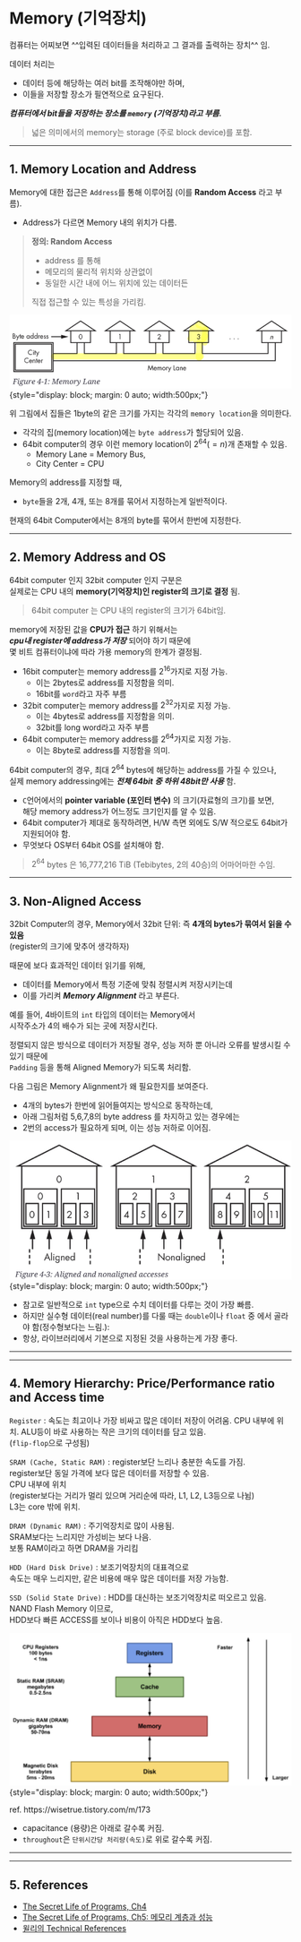 # Memory (기억장치)

컴퓨터는 어찌보면 ^^입력된 데이터들을 처리하고 그 결과를 출력하는 장치^^ 임. 

데이터 처리는 

* 데이터 등에 해당하는 여러 bit를 조작해야만 하며,
* 이들을 저장할 장소가 필연적으로 요구된다. 

***컴퓨터에서 bit들을 저장하는 장소를 `memory` (기억장치)라고 부름.***

> 넓은 의미에서의 memory는 storage (주로 block device)를 포함.

---

## 1. Memory Location and Address

Memory에 대한 접근은 `Address`를 통해 이루어짐 (이를 **Random Access** 라고 부름).

- Address가 다르면 Memory 내의 위치가 다름.

> **정의: Random Access**  
> 
> * address 를 통해 
> * 메모리의 물리적 위치와 상관없이 
> * 동일한 시간 내에 어느 위치에 있는 데이터든 
>
> 직접 접근할 수 있는 특성을 가리킴.​​​​​​​​​​​​​​​​

![](./img/memory_lane.jpeg){style="display: block; margin: 0 auto; width:500px;"}

위 그림에서 집들은 1byte의 같은 크기를 가지는 각각의 `memory location`을 의미한다.

- 각각의 집(memory location)에는 `byte address`가 할당되어 있음.
- 64bit computer의 경우 이런 memory location이 $2^{64}(=n)$개 존재할 수 있음.
    - Memory Lane = Memory Bus,
    - City Center = CPU

Memory의 address를 지정할 때, 

* `byte`들을 2개, 4개, 또는 8개를 묶어서 지정하는게 일반적이다. 

현재의 64bit Computer에서는 8개의 byte를 묶어서 한번에 지정한다.

---

## 2. Memory Address and OS

64bit computer 인지 32bit computer 인지 구분은  
실제로는 CPU 내의 **memory(기억장치)인 register의 크기로 결정** 됨. 

> 64bit computer 는 CPU 내의 register의 크기가 64bit임.
> 

memory에 저장된 값을 **CPU가 접근** 하기 위해서는  
***cpu내 register에 address가 저장*** 되어야 하기 때문에  
몇 비트 컴퓨터이냐에 따라 가용 memory의 한계가 결정됨.

- 16bit computer는 memory address를 $2^{16}$가지로 지정 가능.
    - 이는 2bytes로 address를 지정함을 의미.
    - 16bit를 `word`라고 자주 부름
- 32bit computer는 memory address를 $2^{32}$가지로 지정 가능.
    - 이는 4bytes로 address를 지정함을 의미.
    - 32bit를 long word라고 자주 부름
- 64bit computer는 memory address를 $2^{64}$가지로 지정 가능.
    - 이는 8byte로 address를 지정함을 의미.

64bit computer의 경우, 최대 $2^{64}$ bytes에 해당하는 address를 가질 수 있으나,  
실제 memory addressing에는 ***전체 64bit 중 하위 48bit만 사용*** 함.

- `C`언어에서의 **pointer variable (포인터 변수)** 의 크기(자료형의 크기)를 보면,  
  해당 memory address가 어느정도 크기인지를 알 수 있음.
- 64bit computer가 제대로 동작하려면, H/W 측면 외에도 S/W 적으로도 64bit가 지원되어야 함.
- 무엇보다 OS부터 64bit OS를 설치해야 함.

> $2^{64}$ bytes 은 16,777,216 TiB (Tebibytes, 2의 40승)의 어마어마한 수임.

---

## 3. Non-Aligned Access

32bit Computer의 경우, Memory에서 32bit 단위: 즉 **4개의 bytes가 묶여서 읽을 수 있음**  
(register의 크기에 맞추어 생각하자)

때문에 보다 효과적인 데이터 읽기를 위해, 

* 데이터를 Memory에서 특정 기준에 맞춰 정렬시켜 저장시키는데
* 이를 가리켜 ***Memory Alignment*** 라고 부른다.  

예를 들어, 
 4바이트의 `int` 타입의 데이터는 Memory에서  
 시작주소가 4의 배수가 되는 곳에 저장시킨다. 

정렬되지 않은 방식으로 데이터가 저장될 경우, 
 성능 저하 뿐 아니라 오류를 발생시킬 수 있기 때문에  
 `Padding` 등을 통해 Aligned Memory가 되도록 처리함.

다음 그림은 Memory Alignment가 왜 필요한지를 보여준다.

* 4개의 bytes가 한번에 읽어들여지는 방식으로 동작하는데,
* 아래 그림처럼 5,6,7,8의 byte address 를 차지하고 있는 경우에는
* 2번의 access가 필요하게 되며, 이는 성능 저하로 이어짐.

![](./img/not_aligned_access.jpeg){style="display: block; margin: 0 auto; width:500px;"}

- 참고로 일반적으로 `int` type으로 수치 데이터를 다루는 것이 가장 빠름.
- 하지만 실수형 데이터(real number)를 다룰 때는 `double`이나 `float` 중 에서 골라야 함(정수형보다는 느림.):
- 항상, 라이브러리에서 기본으로 지정된 것을 사용하는게 가장 좋다.

---

---

## 4. Memory Hierarchy: Price/Performance ratio and Access time

`Register`
: 속도는 최고이나 가장 비싸고 많은 데이터 저장이 어려움. CPU 내부에 위치. ALU등이 바로 사용하는 작은 크기의 데이터를 담고 있음.  
(`flip-flop`으로 구성됨)

`SRAM (Cache, Static RAM)`
: register보단 느리나 충분한 속도를 가짐.  
register보단 동일 가격에 보다 많은 데이터를 저장할 수 있음.  
CPU 내부에 위치  
(register보다는 거리가 멀리 있으며 거리순에 따라, L1, L2, L3등으로 나뉨)  
L3는 core 밖에 위치.

`DRAM (Dynamic RAM)` 
: 주기억장치로 많이 사용됨.  
SRAM보다는 느리지만 가성비는 보다 나음.  
보통 RAM이라고 하면 DRAM을 가리킴

`HDD (Hard Disk Drive)`
: 보조기억장치의 대표격으로  
속도는 매우 느리지만, 같은 비용에 매우 많은 데이터를 저장 가능함.

`SSD (Solid State Drive)` 
: HDD를 대신하는 보조기억장치로 떠오르고 있음.  
NAND Flash Memory 이므로,  
HDD보다 빠른 ACCESS를 보이나 비용이 아직은 HDD보다 높음.


![](./img/memory_types.jpeg){style="display: block; margin: 0 auto; width:500px;"}
<figcaption>ref. https://wisetrue.tistory.com/m/173 </figcaption> 

- capacitance (용량)은 아래로 갈수록 커짐.
- `throughout`은 `단위시간당 처리량(속도)`로 위로 갈수록 커짐.

---

---

## 5. References

* [The Secret Life of Programs, Ch4](https://nostarch.com/foundationsofcomp)
* [The Secret Life of Programs, Ch5: 메모리 계층과 성능](https://nostarch.com/foundationsofcomp)
* [윌리의 Technical References](https://m.blog.naver.com/PostView.naver?isHttpsRedirect=true&blogId=techref&logNo=222246966805)
